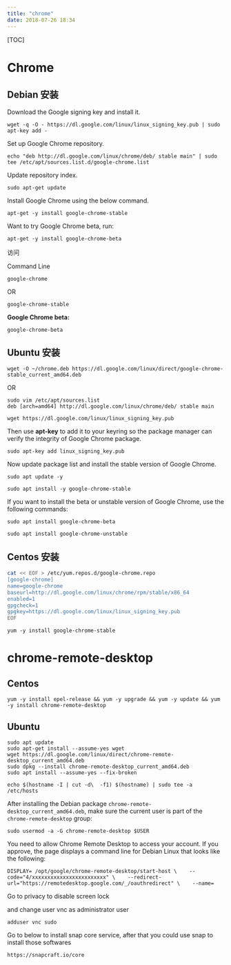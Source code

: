 ```yaml
---
title: "chrome"
date: 2018-07-26 18:34
---
```


[TOC]



# Chrome 



## Debian 安装



Download the Google signing key and install it.

```
wget -q -O - https://dl.google.com/linux/linux_signing_key.pub | sudo apt-key add -
```



Set up Google Chrome repository.

```
echo "deb http://dl.google.com/linux/chrome/deb/ stable main" | sudo tee /etc/apt/sources.list.d/google-chrome.list
```



Update repository index.

```
sudo apt-get update
```



Install Google Chrome using the below command.

```
apt-get -y install google-chrome-stable
```

Want to try Google Chrome beta, run:

```
apt-get -y install google-chrome-beta
```



访问

Command Line

```
google-chrome
```

OR

```
google-chrome-stable
```

**Google Chrome beta:**

```
google-chrome-beta
```





## Ubuntu 安装

```
wget -O ~/chrome.deb https://dl.google.com/linux/direct/google-chrome-stable_current_amd64.deb
```



OR



```
sudo vim /etc/apt/sources.list
deb [arch=amd64] http://dl.google.com/linux/chrome/deb/ stable main
```

```
wget https://dl.google.com/linux/linux_signing_key.pub
```

Then use **apt-key** to add it to your keyring so the package manager can verify the integrity of Google Chrome package.

```
sudo apt-key add linux_signing_key.pub
```

Now update package list and install the stable version of Google Chrome.

```
sudo apt update -y 

sudo apt install -y google-chrome-stable
```





If you want to install the beta or unstable version of Google Chrome, use the following commands:

```
sudo apt install google-chrome-beta

sudo apt install google-chrome-unstable
```



## Centos 安装

```bash
cat << EOF > /etc/yum.repos.d/google-chrome.repo
[google-chrome]
name=google-chrome
baseurl=http://dl.google.com/linux/chrome/rpm/stable/x86_64
enabled=1
gpgcheck=1
gpgkey=https://dl.google.com/linux/linux_signing_key.pub
EOF
```

```
yum -y install google-chrome-stable
```







# chrome-remote-desktop



## Centos

```
yum -y install epel-release && yum -y upgrade && yum -y update && yum -y install chrome-remote-desktop 
```



## Ubuntu

```
sudo apt update
sudo apt-get install --assume-yes wget
wget https://dl.google.com/linux/direct/chrome-remote-desktop_current_amd64.deb
sudo dpkg --install chrome-remote-desktop_current_amd64.deb
sudo apt install --assume-yes --fix-broken
```



```
echo $(hostname -I | cut -d\  -f1) $(hostname) | sudo tee -a /etc/hosts
```



After installing the Debian package `chrome-remote-desktop_current_amd64.deb`, make sure the current user is part of the `chrome-remote-desktop` group:

```
sudo usermod -a -G chrome-remote-desktop $USER
```



You need to allow Chrome Remote Desktop to access your account. If you approve, the page displays a command line for Debian Linux that looks like the following:

```
DISPLAY= /opt/google/chrome-remote-desktop/start-host \    --code="4/xxxxxxxxxxxxxxxxxxxxxxxx" \    --redirect-url="https://remotedesktop.google.com/_/oauthredirect" \    --name=
```



Go to privacy to disable screen lock

and change user vnc as administrator user

```
adduser vnc sudo 
```



Go to below to install snap core service, after that you could use snap to install those softwares

```
https://snapcraft.io/core
```

